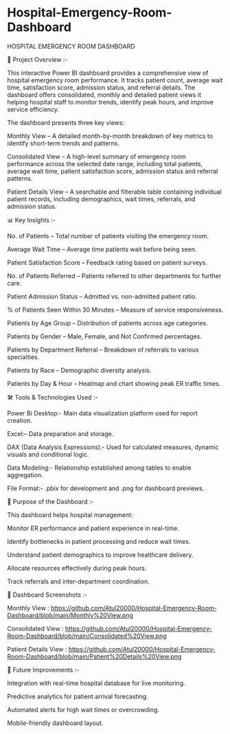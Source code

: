 # Hospital-Emergency-Room-Dashboard
HOSPITAL EMERGENCY ROOM DASHBOARD

📌 Project Overview :-

This interactive Power BI dashboard provides a comprehensive view of hospital emergency room performance. It tracks patient count, average wait time, satisfaction score, admission status, and referral details. The dashboard offers consolidated, monthly and detailed patient views it helping hospital staff to monitor trends, identify peak hours, and improve service efficiency.

The dashboard presents three key views:

Monthly View – A detailed month-by-month breakdown of key metrics to identify short-term trends and patterns.

Consolidated View – A high-level summary of emergency room performance across the selected date range, including total patients, average wait time, patient satisfaction score, admission status and referral patterns.

Patient Details View – A searchable and filterable table containing individual patient records, including demographics, wait times, referrals, and admission status.


📊 Key Insights :-

No. of Patients – Total number of patients visiting the emergency room.

Average Wait Time – Average time patients wait before being seen.

Patient Satisfaction Score – Feedback rating based on patient surveys.

No. of Patients Referred – Patients referred to other departments for further care.

Patient Admission Status – Admitted vs. non-admitted patient ratio.

% of Patients Seen Within 30 Minutes – Measure of service responsiveness.

Patients by Age Group – Distribution of patients across age categories.

Patients by Gender – Male, Female, and Not Confirmed percentages.

Patients by Department Referral – Breakdown of referrals to various specialties.

Patients by Race – Demographic diversity analysis.

Patients by Day & Hour – Heatmap and chart showing peak ER traffic times.


🛠 Tools & Technologies Used :-

Power Bi Desktop:- Main data visualization platform used for report creation.

Excel:– Data preparation and storage.

DAX (Data Analysis Expressions):- Used for calculated measures, dynamic visuals and conditional logic.

Data Modeling:- Relationship established among tables to enable aggregation.

File Format:- .pbix for development and .png for dashboard previews.


🎯 Purpose of the Dashboard :-

This dashboard helps hospital management:

Monitor ER performance and patient experience in real-time.

Identify bottlenecks in patient processing and reduce wait times.

Understand patient demographics to improve healthcare delivery.

Allocate resources effectively during peak hours.

Track referrals and inter-department coordination.


📸 Dashboard Screenshots :-

Monthly View : https://github.com/Atul20000/Hospital-Emergency-Room-Dashboard/blob/main/Monthly%20View.png

Consolidated View : https://github.com/Atul20000/Hospital-Emergency-Room-Dashboard/blob/main/Consolidated%20View.png

Patient Details View : https://github.com/Atul20000/Hospital-Emergency-Room-Dashboard/blob/main/Patient%20Details%20View.png


📌 Future Improvements :-

Integration with real-time hospital database for live monitoring.

Predictive analytics for patient arrival forecasting.

Automated alerts for high wait times or overcrowding.

Mobile-friendly dashboard layout.



